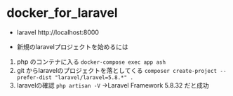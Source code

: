 # docker_for_laravel

- laravel
http://localhost:8000

- 新規のlaravelプロジェクトを始めるには
1. php のコンテナに入る
`docker-compose exec app ash`
2. git からlaravelのプロジェクトを落としてくる
`composer create-project --prefer-dist "laravel/laravel=5.8.*" .`
3. laravelの確認
`php artisan -V`
->Laravel Framework 5.8.32 だと成功

